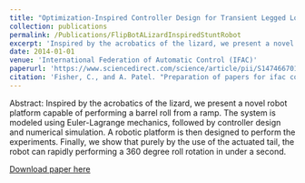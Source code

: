```yaml
---
title: "Optimization-Inspired Controller Design for Transient Legged Locomotion"
collection: publications
permalink: /Publications/FlipBotALizardInspiredStuntRobot
excerpt: 'Inspired by the acrobatics of the lizard, we present a novel robot platform capable of performing a barrel roll from a ramp. The system is modeled using Euler-Lagrange mechanics, followed by controller design and numerical simulation. A robotic platform is then designed to perform the experiments. Finally, we show that purely by the use of the actuated tail, the robot can rapidly performing a 360 degree roll rotation in under a second.'
date: 2014-01-01
venue: 'International Federation of Automatic Control (IFAC)'
paperurl: 'https://www.sciencedirect.com/science/article/pii/S1474667016423633'
citation: 'Fisher, C., and A. Patel. "Preparation of papers for ifac conferences & symposia: Flipbot: A lizard inspired stunt robot." IFAC Proceedings Volumes 47.3 (2014): 4837-4842.'
---
```

Abstract: Inspired by the acrobatics of the lizard, we present a novel robot platform capable of performing a barrel roll from a ramp. The system is modeled using Euler-Lagrange mechanics, followed by controller design and numerical simulation. A robotic platform is then designed to perform the experiments. Finally, we show that purely by the use of the actuated tail, the robot can rapidly performing a 360 degree roll rotation in under a second.

[Download paper here](http://Callen-Fisher.github.io/Publications/FlipBotALizardInspiredStuntRobot.pdf)


